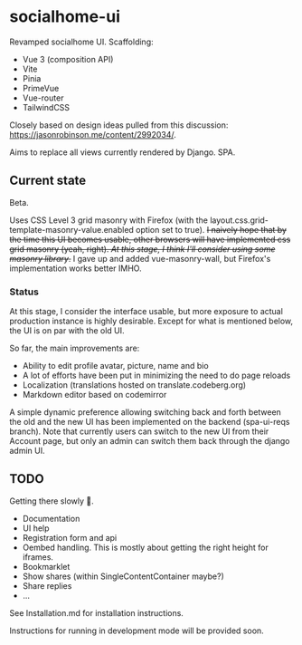 # socialhome-ui

Revamped socialhome UI. Scaffolding:

- Vue 3 (composition API)
- Vite
- Pinia
- PrimeVue
- Vue-router
- TailwindCSS

Closely based on design ideas pulled from this discussion: https://jasonrobinson.me/content/2992034/.

Aims to replace all views currently rendered by Django. SPA.

## Current state

Beta.

Uses CSS Level 3 grid masonry with Firefox  (with 
the layout.css.grid-template-masonry-value.enabled option set to true). ~~I naively
hope that by the time this UI becomes usable, other browsers will have implemented
css grid masonry (yeah, right). _At this stage, I think I'll consider using some
masonry library_.~~ I gave up and added vue-masonry-wall, but Firefox's implementation
works better IMHO.

### Status

At this stage, I consider the interface usable, but more exposure to actual production instance
is highly desirable. Except for what is mentioned below, the UI is on par with the old UI.

So far, the main improvements are:

- Ability to edit profile avatar, picture, name and bio
- A lot of efforts have been put in minimizing the need to do page reloads
- Localization (translations hosted on translate.codeberg.org)
- Markdown editor based on codemirror

A simple dynamic preference allowing switching back and forth between the old and the new UI has been
implemented on the backend (spa-ui-reqs branch). Note that currently users can switch to the new UI
from their Account page, but only an admin can switch them back through the django admin UI.

## TODO

Getting there slowly 🙂.

- Documentation
- UI help
- Registration form and api
- Oembed handling. This is mostly about getting the right height for iframes.
- Bookmarklet
- Show shares (within SingleContentContainer maybe?)
- Share replies
- ...

See Installation.md for installation instructions.

Instructions for running in development mode will be provided soon.
